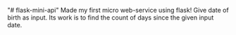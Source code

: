 "# flask-mini-api" 
Made my first micro web-service using flask!
Give date of birth as input.
Its work is to find the count of days since the given input date. 